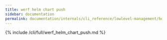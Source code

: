 ```yaml
---
title: werf helm chart push
sidebar: documentation
permalink: documentation/internals/cli_reference/lowlevel-management/helm/chart/push.html
---
```


{% include /cli/full/werf_helm_chart_push.md %}

